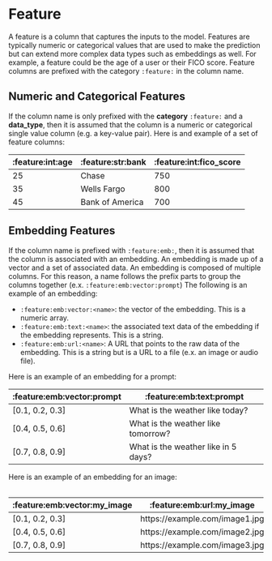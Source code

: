 # Feature

A feature is a column that captures the inputs to the model. Features are typically numeric or categorical values that are used to make the prediction but can extend more complex data types such as embeddings as well. For example, a feature could be the age of a user or their FICO score. Feature columns are prefixed with the category `:feature:` in the column name.

## Numeric and Categorical Features

If the column name is only prefixed with the **category** `:feature:` and a **data_type**, then it is assumed that the column is a numeric or categorical single value column (e.g. a key-value pair). Here is and example of a set of feature columns:

<table>
 <thead>
    <tr>
     <th>:feature:int:age</th>
     <th>:feature:str:bank</th>
     <th>:feature:int:fico_score</th>
    </tr>
 </thead>
 <body>
 <tr>
    <td>25</td>
    <td>Chase</td>
    <td>750</td>
    </tr>
    <tr>
    <td>35</td>
    <td>Wells Fargo</td>
    <td>800</td>
    </tr>
    <tr>
    <td>45</td>
    <td>Bank of America</td>
    <td>700</td>
 </body>
</table>

## Embedding Features

If the column name is prefixed with `:feature:emb:`, then it is assumed that the column is associated with an embedding. An embedding is made up of a vector and a set of associated data. An embedding is composed of multiple columns. For this reason, a name follows the prefix parts to group the columns together (e.x. `:feature:emb:vector:prompt`) The following is an example of an embedding:

-   `:feature:emb:vector:<name>`: the vector of the embedding. This is a numeric array.
-   `:feature:emb:text:<name>`: the associated text data of the embedding if the embedding represents. This is a string.
-   `:feature:emb:url:<name>`: A URL that points to the raw data of the embedding. This is a string but is a URL to a file (e.x. an image or audio file).

Here is an example of an embedding for a prompt:

<table>
 <thead>
    <tr>
     <th>:feature:emb:vector:prompt</th>
     <th>:feature:emb:text:prompt</th>
    </tr>
 </thead>
 <tbody>
 <tr>
    <td>[0.1, 0.2, 0.3]</td>
    <td>What is the weather like today?</td>
    </tr>
    <tr>
    <td>[0.4, 0.5, 0.6]</td>
    <td>What is the weather like tomorrow?</td>
    </tr>
    <tr>
    <td>[0.7, 0.8, 0.9]</td>
    <td>What is the weather like in 5 days?</td>
 </tbody>
 <table>

Here is an example of an embedding for an image:

<table>
    <thead>
        <tr>
        <th>:feature:emb:vector:my_image</th>
        <th>:feature:emb:url:my_image</th>
        </tr>
    </thead>
    <tbody>
    <tr>
        <td>[0.1, 0.2, 0.3]</td>
        <td>https://example.com/image1.jpg</td>
        </tr>
        <tr>
        <td>[0.4, 0.5, 0.6]</td>
        <td>https://example.com/image2.jpg</td>
        </tr>
        <tr>
        <td>[0.7, 0.8, 0.9]</td>
        <td>https://example.com/image3.jpg</td>
    </tbody>
</table>
